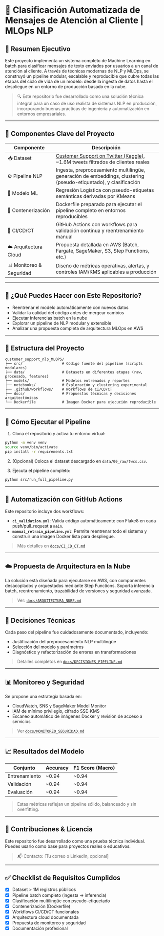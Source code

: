 # 🧠 Clasificación Automatizada de Mensajes de Atención al Cliente | MLOps NLP

## 📌 Resumen Ejecutivo

Este proyecto implementa un sistema completo de Machine Learning en batch para clasificar mensajes de texto enviados por usuarios a un canal de atención al cliente. A través de técnicas modernas de NLP y MLOps, se construyó un pipeline modular, escalable y reproducible que cubre todas las etapas del ciclo de vida de un modelo: desde la ingesta de datos hasta el despliegue en un entorno de producción basado en la nube.

> 🔍 Este repositorio fue desarrollado como una solución técnica integral para un caso de uso realista de sistemas NLP en producción, incorporando buenas prácticas de ingeniería y automatización en entornos empresariales.

---

## 🧱 Componentes Clave del Proyecto

| Componente | Descripción |
|-----------|-------------|
| 📥 Dataset | [Customer Support on Twitter (Kaggle)](https://www.kaggle.com/datasets/thoughtvector/customer-support-on-twitter), ~1.6M tweets filtrados de clientes reales |
| ⚙️ Pipeline NLP | Ingesta, preprocesamiento multilingüe, generación de embeddings, clustering (pseudo-etiquetado), y clasificación |
| 🤖 Modelo ML | Regresión Logística con pseudo-etiquetas semánticas derivadas por KMeans |
| 🐳 Contenerización | Dockerfile preparado para ejecutar el pipeline completo en entornos reproducibles |
| 🔁 CI/CD/CT | GitHub Actions con workflows para validación continua y reentrenamiento manual |
| ☁️ Arquitectura Cloud | Propuesta detallada en AWS (Batch, Fargate, SageMaker, S3, Step Functions, etc.) |
| 📊 Monitoreo & Seguridad | Diseño de métricas operativas, alertas, y controles IAM/KMS aplicables a producción |

---

## 🚀 ¿Qué Puedes Hacer con Este Repositorio?

- Reentrenar el modelo automáticamente con nuevos datos
- Validar la calidad del código antes de mergear cambios
- Ejecutar inferencias batch en la nube
- Explorar un pipeline de NLP modular y extensible
- Analizar una propuesta completa de arquitectura MLOps en AWS

---

## 📁 Estructura del Proyecto

```text
customer_support_nlp_MLOPS/
├── src/                  # Código fuente del pipeline (scripts modulares)
├── data/                 # Datasets en diferentes etapas (raw, procesado, features)
├── models/               # Modelos entrenados y reportes
├── notebooks/            # Exploración y clustering experimental
├── .github/workflows/    # Workflows de CI/CD/CT
├── docs/                 # Propuestas técnicas y decisiones arquitectónicas
└── Dockerfile            # Imagen Docker para ejecución reproducible
```

---

## 🧪 Cómo Ejecutar el Pipeline

1. Clona el repositorio y activa tu entorno virtual:
```bash
python -m venv venv
source venv/bin/activate
pip install -r requirements.txt
```

2. (Opcional) Coloca el dataset descargado en `data/00_raw/twcs.csv`.

3. Ejecuta el pipeline completo:
```bash
python src/run_full_pipeline.py
```

---

## 🐙 Automatización con GitHub Actions

Este repositorio incluye dos workflows:

- **`ci_validation.yml`**: Valida código automáticamente con Flake8 en cada push/pull_request a `main`.
- **`manual_retrain_pipeline.yml`**: Permite reentrenar todo el sistema y construir una imagen Docker lista para despliegue.

> Más detalles en [`docs/CI_CD_CT.md`](docs/CI_CD_CT.md)

---

## ☁️ Propuesta de Arquitectura en la Nube

La solución está diseñada para ejecutarse en AWS, con componentes desacoplados y orquestados mediante Step Functions. Soporta inferencia batch, reentrenamiento, trazabilidad de versiones y seguridad avanzada.

> Ver: [`docs/ARQUITECTURA_NUBE.md`](docs/ARQUITECTURA_NUBE.md)

---

## 🧠 Decisiones Técnicas

Cada paso del pipeline fue cuidadosamente documentado, incluyendo:

- Justificación del preprocesamiento NLP multilingüe
- Selección del modelo y parámetros
- Diagnóstico y refactorización de errores en transformaciones

> Detalles completos en [`docs/DECISIONES_PIPELINE.md`](docs/DECISIONES_PIPELINE.md)

---

## 📊 Monitoreo y Seguridad

Se propone una estrategia basada en:

- CloudWatch, SNS y SageMaker Model Monitor
- IAM de mínimo privilegio, cifrado SSE-KMS
- Escaneo automático de imágenes Docker y revisión de acceso a servicios

> Ver [`docs/MONITOREO_SEGURIDAD.md`](docs/MONITOREO_SEGURIDAD.md)

---

## 📈 Resultados del Modelo

| Conjunto | Accuracy | F1 Score (Macro) |
|----------|----------|------------------|
| Entrenamiento | ~0.94 | ~0.94 |
| Validación    | ~0.94 | ~0.94 |
| Evaluación    | ~0.94 | ~0.94 |

> Estas métricas reflejan un pipeline sólido, balanceado y sin overfitting.

---

## 📝 Contribuciones & Licencia

Este repositorio fue desarrollado como una prueba técnica individual. Puedes usarlo como base para proyectos reales o educativos.

> 📬 Contacto: [Tu correo o LinkedIn, opcional]

---

## ✅ Checklist de Requisitos Cumplidos

- [x] Dataset > 1M registros públicos
- [x] Pipeline batch completo (ingesta → inferencia)
- [x] Clasificación multilingüe con pseudo-etiquetado
- [x] Contenerización (Dockerfile)
- [x] Workflows CI/CD/CT funcionales
- [x] Arquitectura cloud documentada
- [x] Propuesta de monitoreo y seguridad
- [x] Documentación profesional
